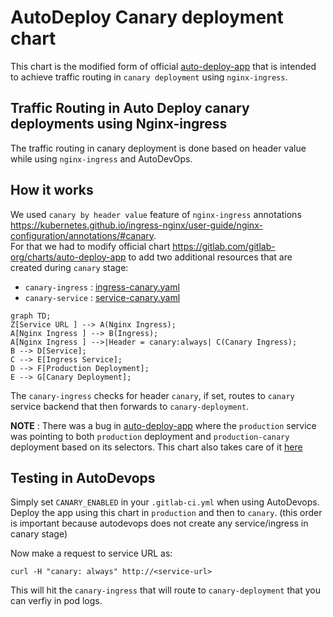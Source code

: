 # AutoDeploy Canary deployment chart  

This chart is the modified form of official [auto-deploy-app](https://gitlab.com/gitlab-org/charts/auto-deploy-app) that is intended to achieve traffic routing in `canary deployment` using `nginx-ingress`.  

## Traffic Routing in Auto Deploy canary deployments using Nginx-ingress
The traffic routing in canary deployment is done based on header value while using `nginx-ingress` and AutoDevOps.  
## How it works
We used `canary by header value` feature of `nginx-ingress` annotations https://kubernetes.github.io/ingress-nginx/user-guide/nginx-configuration/annotations/#canary.  
For that we had to modify official chart https://gitlab.com/gitlab-org/charts/auto-deploy-app to add two additional resources that are created during `canary` stage:
* `canary-ingress` : [ingress-canary.yaml](templates/ingress-canary.yaml)
* `canary-service` : [service-canary.yaml](templates/service-canary.yaml)

```mermaid
graph TD;
Z[Service URL ] --> A(Nginx Ingress);
A[Nginx Ingress ] --> B(Ingress);
A[Nginx Ingress ] -->|Header = canary:always| C(Canary Ingress);
B --> D[Service];
C --> E[Ingress Service];
D --> F[Production Deployment];
E --> G[Canary Deployment];
```


The `canary-ingress` checks for header `canary`, if set, routes to `canary` service backend that then forwards  to `canary-deployment`.  

**NOTE** : There was a bug in [auto-deploy-app](https://gitlab.com/gitlab-org/charts/auto-deploy-app/-/issues/51) where the `production` service was pointing to both `production` deployment and `production-canary` deployment based on its selectors. This chart also takes care of it [here](https://gitlab.com/hayderimran7/auto-deploy-canary-chart/-/blob/master/templates/service.yaml#L29)

## Testing in AutoDevops 

Simply set `CANARY_ENABLED` in your `.gitlab-ci.yml` when using AutoDevops.  
Deploy the app using this chart in `production` and then to `canary`. (this order is important because autodevops does not create any service/ingress in canary stage)

Now make a request to service URL as:
```
curl -H "canary: always" http://<service-url> 
```
 This will hit the `canary-ingress` that will route to `canary-deployment` that you can verfiy in pod logs. 

